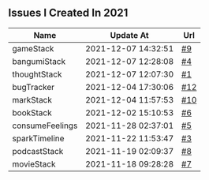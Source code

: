 ## Issues I Created In 2021

| Name | Update At | Url |
| ---- | ---- | ---- |
| gameStack | 2021-12-07 14:32:51 | [#9](https://github.com/bGZoCg/2021/issues/9) |
| bangumiStack | 2021-12-07 12:28:08 | [#4](https://github.com/bGZoCg/2021/issues/4) |
| thoughtStack | 2021-12-07 12:07:30 | [#1](https://github.com/bGZoCg/2021/issues/1) |
| bugTracker | 2021-12-04 17:30:06 | [#12](https://github.com/bGZoCg/2021/issues/12) |
| markStack | 2021-12-04 11:57:53 | [#10](https://github.com/bGZoCg/2021/issues/10) |
| bookStack | 2021-12-02 15:10:53 | [#6](https://github.com/bGZoCg/2021/issues/6) |
| consumeFeelings | 2021-11-28 02:37:01 | [#5](https://github.com/bGZoCg/2021/issues/5) |
| sparkTimeline | 2021-11-22 11:53:47 | [#3](https://github.com/bGZoCg/2021/issues/3) |
| podcastStack | 2021-11-19 02:09:37 | [#8](https://github.com/bGZoCg/2021/issues/8) |
| movieStack | 2021-11-18 09:28:28 | [#7](https://github.com/bGZoCg/2021/issues/7) |
